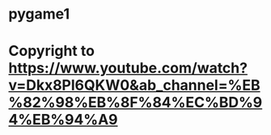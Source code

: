 # pygame1
# Copyright to https://www.youtube.com/watch?v=Dkx8Pl6QKW0&ab_channel=%EB%82%98%EB%8F%84%EC%BD%94%EB%94%A9
